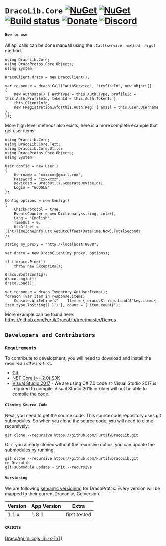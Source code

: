 `DracoLib.Core` [![NuGet](https://img.shields.io/nuget/v/DracoLib.Core.svg?maxAge=60)](https://www.nuget.org/packages/DracoLib.Core) [![NuGet](https://img.shields.io/nuget/v/DracoProtos.Core.svg?maxAge=60)](https://www.nuget.org/packages/DracoProtos.Core) [![Build status](https://ci.appveyor.com/api/projects/status/9t9ivl3bahv92u45/branch/master?svg=true)](https://ci.appveyor.com/project/RocketBot/dracolib/branch/master) [![Donate](https://img.shields.io/badge/Donate-PayPal-green.svg)](https://www.paypal.com/cgi-bin/webscr?cmd=_s-xclick&hosted_button_id=SNATC29B4ZJD4) [![Discord](https://img.shields.io/badge/Discord-Online-blue.svg)](https://discord.gg/bsHQC2Y)
===================

#### `How to use`

All api calls can be done manuall using the `.Call(service, method, args)` method.

```CSharp
using DracoLib.Core;
using DracoProtos.Core.Objects;
using System;

DracoClient draco = new DracoClient();

var response = draco.Call("AuthService", "trySingIn", new object[]
{
    new AuthData() { authType = this.Auth.Type, profileId = this.Auth.ProfileId, tokenId = this.Auth.TokenId },
    this.ClientInfo,
    new FRegistrationInfo(this.Auth.Reg) { email = this.User.Username },
});
```

More high level methods also exists, here is a more complete example that get user items:

```CSharp
using DracoLib.Core;
using DracoLib.Core.Text;
using DracoLib.Core.Utils;
using DracoProtos.Core.Objects;
using System;

User config = new User()
{
    Username = "xxxxxxx@gmail.com",
    Password = "xxxxxxx",
    DeviceId = DracoUtils.GenerateDeviceId(),
    Login = "GOOGLE"
};

Config options = new Config()
{
    CheckProtocol = true,
    EventsCounter = new Dictionary<string, int>(),
    Lang = "English",
    TimeOut = 0,
    UtcOffset = (int)TimeZoneInfo.Utc.GetUtcOffset(DateTime.Now).TotalSeconds
};

string my_proxy = "http://localhost:8888";

var draco = new DracoClient(my_proxy, options);

if (!draco.Ping())
    throw new Exception();

draco.Boot(config);
draco.Login();
draco.Load();

var response = draco.Inventory.GetUserItems();
foreach (var item in response.items) 
    Console.WriteLine($"    Item = { draco.Strings.Load($"key.item.{ item.type.ToString() }") }, count = { item.count}");

```

More example can be found here: https://github.com/Furtif/DracoLib/tree/master/Demos

## `Developers and Contributors`

### `Requirements`

To contribute to development, you will need to download and install the required software first.

- [Git](https://git-scm.com/downloads)
- [NET Core (>= 2.0) SDK](https://www.microsoft.com/net/download/windows)
- [Visual Studio 2017](https://www.visualstudio.com/vs/whatsnew/) - We are using C# 7.0 code so Visual Studio 2017 is required to compile. Visual Studio 2015 or older will not be able to compile the code.

#### `Cloning Source Code`

Next, you need to get the source code.  This source code repository uses git submodules. So when you clone the source code, you will need to clone recursively:

```
git clone --recursive https://github.com/Furtif/DracoLib.git
```

Or if you already cloned without the recursive option, you can update the submodules by running:

```
git clone --recursive https://github.com/Furtif/DracoLib.git
cd DracoLib
git submodule update --init --recursive
```

#### `Versioning`

We are following [semantic versioning](http://semver.org/) for DracoProtos.  Every version will be mapped to their current Draconius Go version.

| Version      | App Version                 | Extra                     |
|--------------|-----------------------------|---------------------------|
| 1.1.x        | 1.8.1                       | first tested              |

#### `CREDITS`
[DracoApi (niicojs, SL-x-TnT)](https://github.com/dracoapi)
